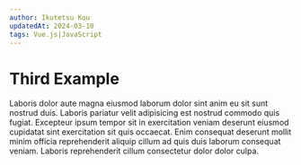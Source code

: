 ```yaml
---
author: Ikutetsu Kou
updatedAt: 2024-03-10
tags: Vue.js|JavaScript
---
```


# Third Example

Laboris dolor aute magna eiusmod laborum dolor sint anim eu sit sunt nostrud duis. Laboris pariatur velit adipisicing est nostrud commodo quis fugiat. Excepteur ipsum tempor sit in exercitation veniam deserunt eiusmod cupidatat sint exercitation sit quis occaecat. Enim consequat deserunt mollit minim officia reprehenderit aliquip cillum ad quis duis laborum consequat veniam. Laboris reprehenderit cillum consectetur dolor dolor culpa.
